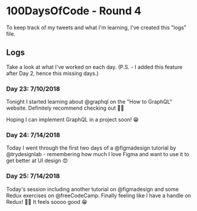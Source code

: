 # 100DaysOfCode - Round 4
To keep track of my tweets and what I'm learning, I've created this "logs" file.

## Logs
Take a look at what I've worked on each day. (P.S. - I added this feature after Day 2, hence this missing days.)

### Day 23: 7/10/2018
Tonight I started learning about @graphql on the "How to GraphQL" website. Definitely recommend checking out 👍🏼

Hoping I can implement GraphQL in a project soon! 😁
### Day 24: 7/14/2018
Today I went through the first two days of a @figmadesign tutorial by @trydesignlab - remembering how much I love Figma and want to use it to get better at UI design 😍
### Day 25: 7/14/2018
Today's session including another tutorial on @figmadesign and some Redux exercises on @freeCodeCamp. Finally feeling like I have a handle on Redux! 🙌🏼 It feels soooo good 😁